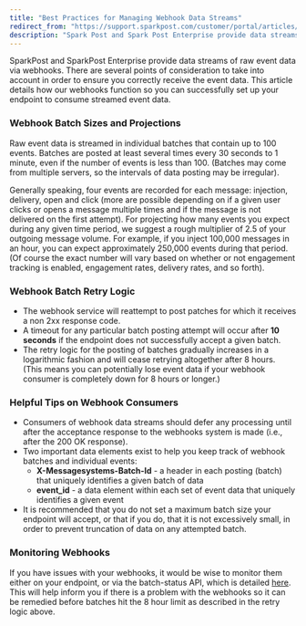 ```yaml
---
title: "Best Practices for Managing Webhook Data Streams"
redirect_from: "https://support.sparkpost.com/customer/portal/articles/2220552-best-practices-for-managing-webhook-data-streams"
description: "Spark Post and Spark Post Enterprise provide data streams of raw event data via webhooks There are several points of consideration to take into account in order to ensure you correctly receive the event data This article details how our webhooks function so you can successfully set up your endpoint..."
---
```


SparkPost and SparkPost Enterprise provide data streams of raw event data via webhooks. There are several points of consideration to take into account in order to ensure you correctly receive the event data. This article details how our webhooks function so you can successfully set up your endpoint to consume streamed event data.

 ### Webhook Batch Sizes and Projections 

Raw event data is streamed in individual batches that contain up to 100 events. Batches are posted at least several times every 30 seconds to 1 minute, even if the number of events is less than 100\. (Batches may come from multiple servers, so the intervals of data posting may be irregular).

Generally speaking, four events are recorded for each message: injection, delivery, open and click (more are possible depending on if a given user clicks or opens a message multiple times and if the message is not delivered on the first attempt). For projecting how many events you expect during any given time period, we suggest a rough multiplier of 2.5 of your outgoing message volume. For example, if you inject 100,000 messages in an hour, you can expect approximately 250,000 events during that period. (Of course the exact number will vary based on whether or not engagement tracking is enabled, engagement rates, delivery rates, and so forth).

 ### Webhook Batch Retry Logic 

*   The webhook service will reattempt to post patches for which it receives a non 2xx response code.
*   A timeout for any particular batch posting attempt will occur after **10 seconds**         if the endpoint does not successfully accept a given batch.
*   The retry logic for the posting of batches gradually increases in a logarithmic fashion and will cease retrying altogether after 8 hours.  (This means you can potentially lose event data if your webhook consumer is completely down for 8 hours or longer.)

 ### Helpful Tips on Webhook Consumers 

*   Consumers of webhook data streams should defer any processing until after the acceptance response to the webhooks system is made (i.e., after the 200 OK response). 
*   Two important data elements exist to help you keep track of webhook batches and individual events:
    *   **X-Messagesystems-Batch-Id** - a header in each posting (batch) that uniquely identifies a given batch of data
    *   **event_id** - a data element within each set of event data that uniquely identifies a given event
*   It is recommended that you do not set a maximum batch size your endpoint will accept, or that if you do, that it is not excessively small, in order to prevent truncation of data on any attempted batch.

 ### ​Monitoring Webhooks 

If you have issues with your webhooks, it would be wise to monitor them either on your endpoint, or via the batch-status API, which is detailed [here](https://developers.sparkpost.com/api/webhooks?_ga=1.68410897.1033930248.1481562971#webhooks-batch-status-get). This will help inform you if there is a problem with the webhooks so it can be remedied before batches hit the 8 hour limit as described in the retry logic above.